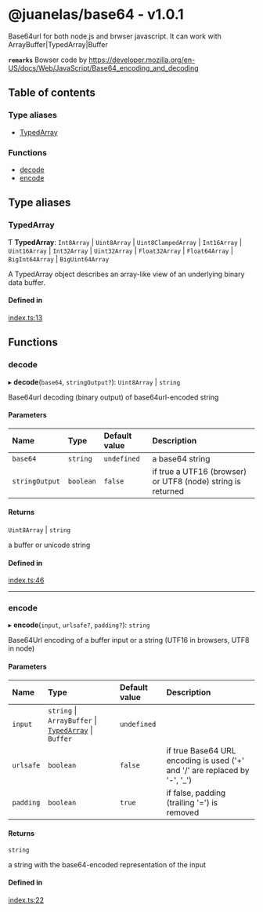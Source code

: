 # @juanelas/base64 - v1.0.1

Base64url for both node.js and brwser javascript. It can work with ArrayBuffer|TypedArray|Buffer

**`remarks`** Bowser code by https://developer.mozilla.org/en-US/docs/Web/JavaScript/Base64_encoding_and_decoding

## Table of contents

### Type aliases

- [TypedArray](API.md#typedarray)

### Functions

- [decode](API.md#decode)
- [encode](API.md#encode)

## Type aliases

### TypedArray

Ƭ **TypedArray**: `Int8Array` \| `Uint8Array` \| `Uint8ClampedArray` \| `Int16Array` \| `Uint16Array` \| `Int32Array` \| `Uint32Array` \| `Float32Array` \| `Float64Array` \| `BigInt64Array` \| `BigUint64Array`

A TypedArray object describes an array-like view of an underlying binary data buffer.

#### Defined in

[index.ts:13](https://github.com/juanelas/base64/blob/b54aec7/src/ts/index.ts#L13)

## Functions

### decode

▸ **decode**(`base64`, `stringOutput?`): `Uint8Array` \| `string`

Base64url decoding (binary output) of base64url-encoded string

#### Parameters

| Name | Type | Default value | Description |
| :------ | :------ | :------ | :------ |
| `base64` | `string` | `undefined` | a base64 string |
| `stringOutput` | `boolean` | `false` | if true a UTF16 (browser) or UTF8 (node) string is returned |

#### Returns

`Uint8Array` \| `string`

a buffer or unicode string

#### Defined in

[index.ts:46](https://github.com/juanelas/base64/blob/b54aec7/src/ts/index.ts#L46)

___

### encode

▸ **encode**(`input`, `urlsafe?`, `padding?`): `string`

Base64Url encoding of a buffer input or a string (UTF16 in browsers, UTF8 in node)

#### Parameters

| Name | Type | Default value | Description |
| :------ | :------ | :------ | :------ |
| `input` | `string` \| `ArrayBuffer` \| [`TypedArray`](API.md#typedarray) \| `Buffer` | `undefined` |  |
| `urlsafe` | `boolean` | `false` | if true Base64 URL encoding is used ('+' and '/' are replaced by '-', '_') |
| `padding` | `boolean` | `true` | if false, padding (trailing '=') is removed |

#### Returns

`string`

a string with the base64-encoded representation of the input

#### Defined in

[index.ts:22](https://github.com/juanelas/base64/blob/b54aec7/src/ts/index.ts#L22)
